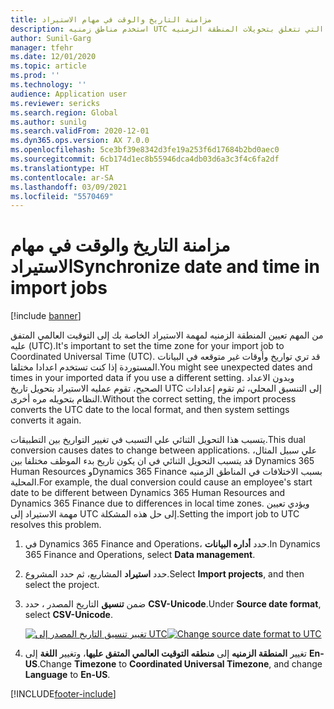 ```yaml
---
title: مزامنة التاريخ والوقت في مهام الاستيراد
description: استخدم مناطق زمنيه UTC في استيراد المهام لتجنب المشكلات التي تتعلق بتحويلات المنطقة الزمنيه.
author: Sunil-Garg
manager: tfehr
ms.date: 12/01/2020
ms.topic: article
ms.prod: ''
ms.technology: ''
audience: Application user
ms.reviewer: sericks
ms.search.region: Global
ms.author: sunilg
ms.search.validFrom: 2020-12-01
ms.dyn365.ops.version: AX 7.0.0
ms.openlocfilehash: 5ce3bf39e8342d3fe19a253f6d17684b2bd0aec0
ms.sourcegitcommit: 6cb174d1ec8b55946dca4db03d6a3c3f4c6fa2df
ms.translationtype: HT
ms.contentlocale: ar-SA
ms.lasthandoff: 03/09/2021
ms.locfileid: "5570469"
---
```

# <a name="synchronize-date-and-time-in-import-jobs"></a><span data-ttu-id="cd81f-103">مزامنة التاريخ والوقت في مهام الاستيراد</span><span class="sxs-lookup"><span data-stu-id="cd81f-103">Synchronize date and time in import jobs</span></span>

[!include [banner](../includes/banner.md)]

<span data-ttu-id="cd81f-104">من المهم تعيين المنطقة الزمنيه لمهمة الاستيراد الخاصة بك إلى التوقيت العالمي المتفق عليه (UTC).</span><span class="sxs-lookup"><span data-stu-id="cd81f-104">It's important to set the time zone for your import job to Coordinated Universal Time (UTC).</span></span> <span data-ttu-id="cd81f-105">قد تري تواريخ وأوقات غير متوقعه في البيانات المستوردة إذا كنت تستخدم اعدادا مختلفا.</span><span class="sxs-lookup"><span data-stu-id="cd81f-105">You might see unexpected dates and times in your imported data if you use a different setting.</span></span> <span data-ttu-id="cd81f-106">وبدون الاعداد الصحيح، تقوم عمليه الاستيراد بتحويل تاريخ UTC إلى التنسيق المحلي، ثم تقوم إعدادات النظام بتحويله مره أخرى.</span><span class="sxs-lookup"><span data-stu-id="cd81f-106">Without the correct setting, the import process converts the UTC date to the local format, and then system settings converts it again.</span></span>

<span data-ttu-id="cd81f-107">يتسبب هذا التحويل الثنائي علي التسبب في تغيير التواريخ بين التطبيقات.</span><span class="sxs-lookup"><span data-stu-id="cd81f-107">This dual conversion causes dates to change between applications.</span></span> <span data-ttu-id="cd81f-108">علي سبيل المثال، قد يتسبب التحويل الثنائي في ان يكون تاريخ بدء الموظف مختلفا بين Dynamics 365 Human Resources وDynamics 365 Finance بسبب الاختلافات في المناطق الزمنيه المحلية.</span><span class="sxs-lookup"><span data-stu-id="cd81f-108">For example, the dual conversion could cause an employee's start date to be different between Dynamics 365 Human Resources and Dynamics 365 Finance due to differences in local time zones.</span></span> <span data-ttu-id="cd81f-109">ويؤدي تعيين مهمة الاستيراد إلى UTC إلى حل هذه المشكلة.</span><span class="sxs-lookup"><span data-stu-id="cd81f-109">Setting the import job to UTC resolves this problem.</span></span>

1. <span data-ttu-id="cd81f-110">في Dynamics 365 Finance and Operations، حدد **أداره البيانات**.</span><span class="sxs-lookup"><span data-stu-id="cd81f-110">In Dynamics 365 Finance and Operations, select **Data management**.</span></span>

2. <span data-ttu-id="cd81f-111">حدد **استيراد** المشاريع، ثم حدد المشروع.</span><span class="sxs-lookup"><span data-stu-id="cd81f-111">Select **Import projects**, and then select the project.</span></span>

3. <span data-ttu-id="cd81f-112">ضمن **تنسيق** التاريخ المصدر ، حدد **CSV-Unicode**.</span><span class="sxs-lookup"><span data-stu-id="cd81f-112">Under **Source date format**, select **CSV-Unicode**.</span></span>

   <span data-ttu-id="cd81f-113">[![تغيير تنسيق التاريخ المصدر إلى UTC](./media/data-source-date-format.png)](./media/data-source-date-format.png)</span><span class="sxs-lookup"><span data-stu-id="cd81f-113">[![Change source date format to UTC](./media/data-source-date-format.png)](./media/data-source-date-format.png)</span></span>

4. <span data-ttu-id="cd81f-114">تغيير **المنطقة الزمنيه** إلى **منطقه التوقيت العالمي المتفق عليها**، وتغيير **اللغة** إلى **En-US**.</span><span class="sxs-lookup"><span data-stu-id="cd81f-114">Change **Timezone** to **Coordinated Universal Timezone**, and change **Language** to **En-US**.</span></span>




[!INCLUDE[footer-include](../../../includes/footer-banner.md)]